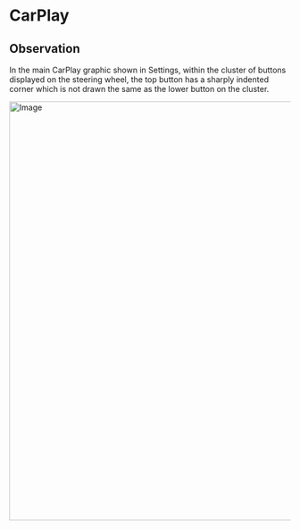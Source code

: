 # CarPlay

## Observation

In the main CarPlay graphic shown in Settings, within the cluster of buttons displayed on the steering wheel, the top button has a sharply indented corner which is not drawn the same as the lower button on the cluster.

<img width="750" height="750" alt="Image" src="https://github.com/user-attachments/assets/9edce0fd-24aa-4e78-9ba1-2c8e3a400c77" />
